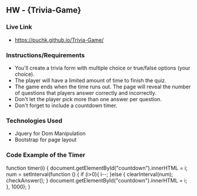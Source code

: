 ## HW - {Trivia-Game}

### Live Link
 - https://puchk.github.io/Trivia-Game/

### Instructions/Requirements
 - You'll create a trivia form with multiple choice or true/false options (your choice).
 - The player will have a limited amount of time to finish the quiz. 
 - The game ends when the time runs out. The page will reveal the number of questions that players answer correctly and incorrectly.
 - Don't let the player pick more than one answer per question.
 - Don't forget to include a countdown timer.

### Technologies Used
  - Jquery for Dom Manipulation
  - Bootstrap for page layout

### Code Example of the Timer
function timer(i) {
	document.getElementById("countdown").innerHTML = i;
    num = setInterval(function () {
        if (i>0){
        	i--;
        }else {
        	clearInterval(num);
        	checkAnswer();
        }
        document.getElementById("countdown").innerHTML = i;
    }, 1000);
}
